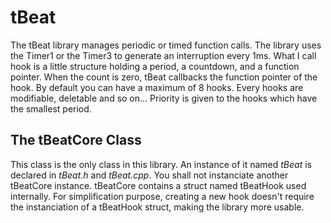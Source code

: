 tBeat
=====

The tBeat library manages periodic or timed function calls. The library uses the Timer1 or the Timer3 to generate an interruption every 1ms. What I call hook is a little structure holding a period, a countdown, and a function pointer. When the count is zero, tBeat callbacks the function pointer of the hook. By default you can have a maximum of 8 hooks. Every hooks are modifiable, deletable and so on... Priority is given to the hooks which have the smallest period.

## The tBeatCore Class

This class is the only class in this library. An instance of it named *tBeat* is declared in *tBeat.h* and *tBeat.cpp*. You shall not instanciate another tBeatCore instance. tBeatCore contains a struct named tBeatHook used internally. For simplification purpose, creating a new hook doesn't require the instanciation of a tBeatHook struct, making the library more usable.
